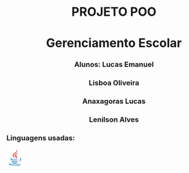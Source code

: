 <h1 align="center">PROJETO POO</h1>
<h1 align="center">Gerenciamento Escolar</h1>
<h3 align="center">Alunos: Lucas Emanuel</h3>
<h3 align="center">Lisboa Oliveira</h3>
<h3 align="center">Anaxagoras Lucas</h3>
<h3 align="center">Lenilson Alves</h3>

<p align="left">
</p>

<h3 align="left">Linguagens usadas:</h3>
<p align="left"> <a href="https://www.java.com" target="_blank" rel="noreferrer"> <img src="https://raw.githubusercontent.com/devicons/devicon/master/icons/java/java-original.svg" alt="java" width="40" height="40"/> </a> </p>
